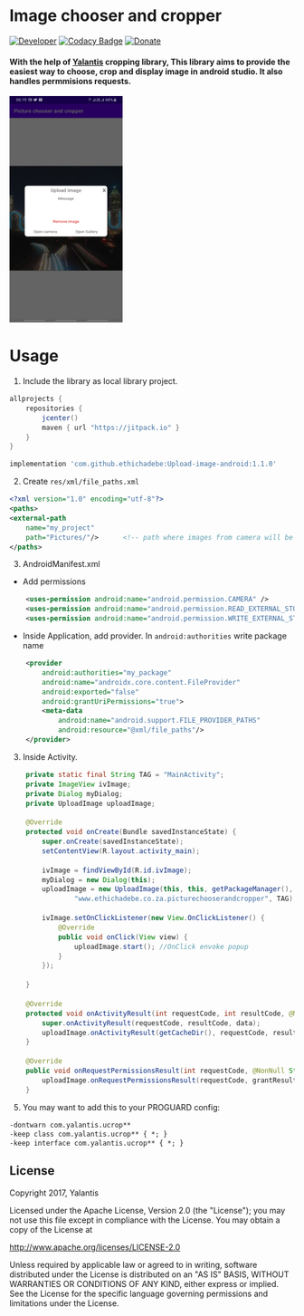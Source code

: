 # Image chooser and cropper

[![Developer](https://img.shields.io/badge/Developer%20Website-Ethic%20Hadebe-green.svg)](http://ethichadebe.cf/?i=1)
[![Codacy Badge](https://api.codacy.com/project/badge/Grade/42eb7b00b93645c0812c045ab26cb3b7)](https://www.codacy.com/app/dvg4000/circle-menu-android?utm_source=github.com&amp;utm_medium=referral&amp;utm_content=Ramotion/circle-menu-android&amp;utm_campaign=Badge_Grade)
[![Donate](https://img.shields.io/badge/Version-1.1.0-blue.svg)](https://paypal.me/Ramotion)

#### With the help of [Yalantis](https://yalantis.com/?utm_source=github) cropping library, This library aims to provide the easiest way to choose, crop and display image in android studio. It also handles permmisions requests.

<img src="preview.jpg" width="200" height="400">

# Usage

1. Include the library as local library project.

```groovy
allprojects {
	repositories {
		jcenter()
		maven { url "https://jitpack.io" }
	}
}
```

```groovy 
implementation 'com.github.ethichadebe:Upload-image-android:1.1.0' 
```

2. Create ```res/xml/file_paths.xml```

```xml
<?xml version="1.0" encoding="utf-8"?>
<paths>
<external-path
    name="my_project"	
    path="Pictures/"/>		<!-- path where images from camera will be stored -->
</paths>
```

3. AndroidManifest.xml

* Add permissions
```xml
    <uses-permission android:name="android.permission.CAMERA" />
    <uses-permission android:name="android.permission.READ_EXTERNAL_STORAGE" />
    <uses-permission android:name="android.permission.WRITE_EXTERNAL_STORAGE" />
```

* Inside Application, add provider. In ```android:authorities``` write package name
```xml
    <provider
        android:authorities="my_package"
        android:name="androidx.core.content.FileProvider"
        android:exported="false"
        android:grantUriPermissions="true">
        <meta-data
            android:name="android.support.FILE_PROVIDER_PATHS"
            android:resource="@xml/file_paths"/>
    </provider>
```

3. Inside Activity.

```java
    private static final String TAG = "MainActivity";
    private ImageView ivImage;
    private Dialog myDialog;
    private UploadImage uploadImage;

    @Override
    protected void onCreate(Bundle savedInstanceState) {
        super.onCreate(savedInstanceState);
        setContentView(R.layout.activity_main);

        ivImage = findViewById(R.id.ivImage);
        myDialog = new Dialog(this);
        uploadImage = new UploadImage(this, this, getPackageManager(), myDialog, ivImage,
                "www.ethichadebe.co.za.picturechooserandcropper", TAG);

        ivImage.setOnClickListener(new View.OnClickListener() {
            @Override
            public void onClick(View view) {
                uploadImage.start(); //OnClick envoke popup
            }
        });

    }

    @Override
    protected void onActivityResult(int requestCode, int resultCode, @Nullable Intent data) {
        super.onActivityResult(requestCode, resultCode, data);
        uploadImage.onActivityResult(getCacheDir(), requestCode, resultCode, data);
    }

    @Override
    public void onRequestPermissionsResult(int requestCode, @NonNull String[] permissions, @NonNull int[] grantResults) {
        uploadImage.onRequestPermissionsResult(requestCode, grantResults);
    }
```
5. You may want to add this to your PROGUARD config:

```
-dontwarn com.yalantis.ucrop**
-keep class com.yalantis.ucrop** { *; }
-keep interface com.yalantis.ucrop** { *; }
```

## License

Copyright 2017, Yalantis

Licensed under the Apache License, Version 2.0 (the "License");
you may not use this file except in compliance with the License.
You may obtain a copy of the License at

http://www.apache.org/licenses/LICENSE-2.0

Unless required by applicable law or agreed to in writing, software
distributed under the License is distributed on an "AS IS" BASIS,
WITHOUT WARRANTIES OR CONDITIONS OF ANY KIND, either express or implied.
See the License for the specific language governing permissions and
limitations under the License.